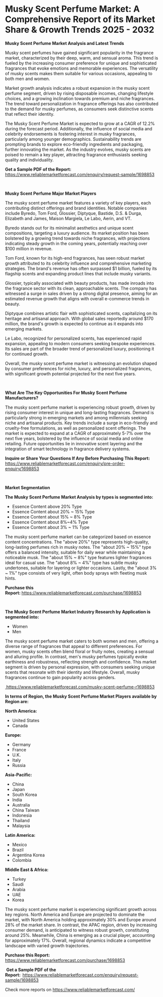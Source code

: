 <p><h1>Musky Scent Perfume Market: A Comprehensive Report of its Market Share & Growth Trends 2025 - 2032</h1></p><p><strong>Musky Scent Perfume Market Analysis and Latest Trends</strong></p>
<p><p>Musky scent perfumes have gained significant popularity in the fragrance market, characterized by their deep, warm, and sensual aroma. This trend is fueled by the increasing consumer preference for unique and sophisticated fragrances that evoke emotions and memorable experiences. The versatility of musky scents makes them suitable for various occasions, appealing to both men and women.</p><p>Market growth analysis indicates a robust expansion in the musky scent perfume segment, driven by rising disposable incomes, changing lifestyle choices, and a growing inclination towards premium and niche fragrances. The trend toward personalization in fragrance offerings has also contributed to the demand for musky perfumes, as consumers seek distinctive scents that reflect their identity.</p><p>The Musky Scent Perfume Market is expected to grow at a CAGR of 12.2% during the forecast period. Additionally, the influence of social media and celebrity endorsements is fostering interest in musky fragrances, particularly among younger demographics. Sustainability trends are prompting brands to explore eco-friendly ingredients and packaging, further innovating the market. As the industry evolves, musky scents are poised to remain a key player, attracting fragrance enthusiasts seeking quality and individuality.</p></p>
<p><strong>Get a Sample PDF of the Report:&nbsp;</strong> <a href="https://www.reliablemarketforecast.com/enquiry/request-sample/1698853?utm_campaign=1105&utm_medium=2&utm_source=Github&utm_content=ia&utm_term=09012025&utm_id=musky-scent-perfume">https://www.reliablemarketforecast.com/enquiry/request-sample/1698853</a></p>
<p>&nbsp;</p>
<p><strong>Musky Scent Perfume Major Market Players</strong></p>
<p><p>The musky scent perfume market features a variety of key players, each contributing distinct offerings and brand identities. Notable companies include Byredo, Tom Ford, Glossier, Diptyque, Bastide, D.S. & Durga, Elizabeth and James, Maison Margiela, Le Labo, Aerin, and VT. </p><p>Byredo stands out for its minimalist aesthetics and unique scent compositions, targeting a luxury audience. Its market position has been bolstered by a growing trend towards niche fragrances, with projections indicating steady growth in the coming years, potentially reaching over $100 million in revenue.</p><p>Tom Ford, known for its high-end fragrances, has seen robust market growth attributed to its celebrity influence and comprehensive marketing strategies. The brand's revenue has often surpassed $1 billion, fueled by its flagship scents and expanding product lines that include musky variants.</p><p>Glossier, typically associated with beauty products, has made inroads into the fragrance sector with its clean, approachable scents. The company has witnessed a surge in sales driven by a strong digital presence, aiming for an estimated revenue growth that aligns with overall e-commerce trends in beauty.</p><p>Diptyque combines artistic flair with sophisticated scents, capitalizing on its heritage and artisanal approach. With global sales reportedly around $170 million, the brand's growth is expected to continue as it expands into emerging markets.</p><p>Le Labo, recognized for personalized scents, has experienced rapid expansion, appealing to modern consumers seeking bespoke experiences. Its sales are part of the broader trend of personalized luxury, positioning it for continued growth.</p><p>Overall, the musky scent perfume market is witnessing an evolution shaped by consumer preferences for niche, luxury, and personalized fragrances, with significant growth potential projected for the next five years.</p></p>
<p>&nbsp;</p>
<p><strong>What Are The Key Opportunities For Musky Scent Perfume Manufacturers?</strong></p>
<p><p>The musky scent perfume market is experiencing robust growth, driven by rising consumer interest in unique and long-lasting fragrances. Demand is particularly strong in emerging markets and among millennials seeking niche and artisanal products. Key trends include a surge in eco-friendly and cruelty-free formulations, as well as personalized scent offerings. The market is expected to expand at a CAGR of approximately 5-7% over the next five years, bolstered by the influence of social media and online retailing. Future opportunities lie in innovative scent layering and the integration of smart technology in fragrance delivery systems.</p></p>
<p><strong>Inquire or Share Your Questions If Any Before Purchasing This Report:</strong> <a href="https://www.reliablemarketforecast.com/enquiry/pre-order-enquiry/1698853?utm_campaign=1105&utm_medium=2&utm_source=Github&utm_content=ia&utm_term=09012025&utm_id=musky-scent-perfume">https://www.reliablemarketforecast.com/enquiry/pre-order-enquiry/1698853</a></p>
<p>&nbsp;</p>
<p><strong>Market Segmentation</strong></p>
<p><strong>The Musky Scent Perfume Market Analysis by types is segmented into:</strong></p>
<p><ul><li>Essence Content above 20% Type</li><li>Essence Content about 20% ~ 15% Type</li><li>Essence Content about 15% ~ 8% Type</li><li>Essence Content about 8%~4% Type</li><li>Essence Content about 3% ~ 1% Type</li></ul></p>
<p><p>The musky scent perfume market can be categorized based on essence content concentrations. The "above 20%" type represents high-quality, long-lasting perfumes rich in musky notes. The "about 20% ~ 15%" type offers a balanced intensity, suitable for daily wear while maintaining a noticeable musk. The "about 15% ~ 8%" type features lighter fragrances ideal for casual use. The "about 8% ~ 4%" type has subtle musky undertones, suitable for layering or lighter occasions. Lastly, the "about 3% ~ 1%" type consists of very light, often body sprays with fleeting musk hints.</p></p>
<p><strong>Purchase this Report:&nbsp;</strong><a href="https://www.reliablemarketforecast.com/purchase/1698853?utm_campaign=1105&utm_medium=2&utm_source=Github&utm_content=ia&utm_term=09012025&utm_id=musky-scent-perfume">https://www.reliablemarketforecast.com/purchase/1698853</a></p>
<p>&nbsp;</p>
<p><strong>The Musky Scent Perfume Market Industry Research by Application is segmented into:</strong></p>
<p><ul><li>Women</li><li>Men</li></ul></p>
<p><p>The musky scent perfume market caters to both women and men, offering a diverse range of fragrances that appeal to different preferences. For women, musky scents often blend floral or fruity notes, creating a sensual and alluring profile. In contrast, men's musky perfumes typically evoke earthiness and robustness, reflecting strength and confidence. This market segment is driven by personal expression, with consumers seeking unique scents that resonate with their identity and lifestyle. Overall, musky fragrances continue to gain popularity across genders.</p></p>
<p><a href="https://www.reliablemarketforecast.com/musky-scent-perfume-r1698853?utm_campaign=1105&utm_medium=2&utm_source=Github&utm_content=ia&utm_term=09012025&utm_id=musky-scent-perfume">&nbsp;https://www.reliablemarketforecast.com/musky-scent-perfume-r1698853</a></p>
<p><strong>In terms of Region, the Musky Scent Perfume Market Players available by Region are:</strong></p>
<p>
    <p> <strong> North America: </strong>
        <ul>
            <li>United States</li>
            <li>Canada</li>
        </ul>
        </p> 
    <p> <strong> Europe: </strong>
        <ul>
            <li>Germany</li>
            <li>France</li>
            <li>U.K.</li>
            <li>Italy</li>
            <li>Russia</li>
        </ul>
        </p> 
    <p> <strong> Asia-Pacific: </strong>
        <ul>
            <li>China</li>
            <li>Japan</li>
            <li>South Korea</li>
            <li>India</li>
            <li>Australia</li>
            <li>China Taiwan</li>
            <li>Indonesia</li>
            <li>Thailand</li>
            <li>Malaysia</li>
        </ul>
        </p> 
    <p> <strong> Latin America: </strong>
        <ul>
            <li>Mexico</li>
            <li>Brazil</li>
            <li>Argentina Korea</li>
            <li>Colombia</li>
        </ul>
        </p> 
    <p> <strong> Middle East & Africa: </strong>
        <ul>
            <li>Turkey</li>
            <li>Saudi</li>
            <li>Arabia</li>
            <li>UAE</li>
            <li>Korea</li>
        </ul>
    </p>
    </p>
<p><p>The musky scent perfume market is experiencing significant growth across key regions. North America and Europe are projected to dominate the market, with North America holding approximately 30% and Europe around 28% of the market share. In contrast, the APAC region, driven by increasing consumer demand, is anticipated to witness robust growth, constituting around 25%. Meanwhile, China is emerging as a crucial player, accounting for approximately 17%. Overall, regional dynamics indicate a competitive landscape with varied growth trajectories.</p></p>
<p><strong>Purchase this Report: </strong><a href="https://www.reliablemarketforecast.com/purchase/1698853?utm_campaign=1105&utm_medium=2&utm_source=Github&utm_content=ia&utm_term=09012025&utm_id=musky-scent-perfume">https://www.reliablemarketforecast.com/purchase/1698853</a></p>
<p>&nbsp;<strong>Get a Sample PDF of the Report:&nbsp;&nbsp;</strong><a href="https://www.reliablemarketforecast.com/enquiry/request-sample/1698853?utm_campaign=1105&utm_medium=2&utm_source=Github&utm_content=ia&utm_term=09012025&utm_id=musky-scent-perfume">https://www.reliablemarketforecast.com/enquiry/request-sample/1698853</a></p>
<p><strong></strong></p>
<p>Check more reports on <a href="https://www.reliablemarketforecast.com/?utm_campaign=1105&utm_medium=2&utm_source=Github&utm_content=ia&utm_term=09012025&utm_id=musky-scent-perfume">https://www.reliablemarketforecast.com/</a></p>